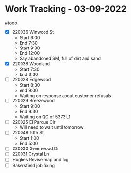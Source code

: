 # Work Tracking - 03-09-2022
#todo
- [x] 220036 Winwood St
	- Start 6:00
	- End  7:30
	- Start 9:30
	- End 12:00
	- Say abandoned SM, full of dirt and sand
- [x] 220038 Woodland
	- Start 7:30
	-  End 8:30
- [ ] 220028 Edgewood
	- Start 8:30
	- end 9:00
	- Waiting on response about customer refusals
- [ ] 220029 Breezewood
	- Start 9:00
	- End 9:30
	- Waiting on QC of 5373 L1
- [ ] 220025 El Parque Cir
	- Will need to wait until tomorrow
- [ ] 220048 10th St
	- Start 1:00
	- End 5:00
- [ ] 220030 Greenwood Dr
- [ ] 220031 Crystal Ln
- [ ] Hughes Revise map and log
- [ ] Bakersfield job fixing